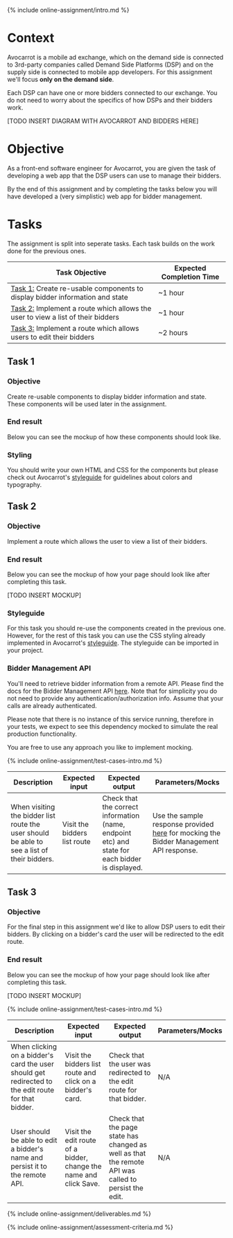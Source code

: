 {% include online-assignment/intro.md %}

# Context

Avocarrot is a mobile ad exchange, which on the demand side is connected to 3rd-party companies called Demand Side Platforms (DSP) and on the supply side is connected to mobile app developers. For this assignment we'll focus **only on the demand side**.

Each DSP can have one or more bidders connected to our exchange. You do not need to worry about the specifics of how DSPs and their bidders work.

[TODO INSERT DIAGRAM WITH AVOCARROT AND BIDDERS HERE] 

# Objective

As a front-end software engineer for Avocarrot, you are given the task of developing a web app that the DSP users can use to manage their bidders.

By the end of this assignment and by completing the tasks below you will have developed a (very simplistic) web app for bidder management. 

# Tasks

The assignment is split into seperate tasks. Each task builds on the work done for the previous ones. 

| Task Objective | Expected Completion Time |
|---|---|
| [Task 1:](#task-1) Create re-usable components to display bidder information and state | ~1 hour |
| [Task 2:](#task-2) Implement a route which allows the user to view a list of their bidders | ~1 hour |
| [Task 3:](#task-3) Implement a route which allows users to edit their bidders | ~2 hours |

## Task 1

### Objective

Create re-usable components to display bidder information and state. These components will be used later in the assignment.

### End result

Below you can see the mockup of how these components should look like.

### Styling

You should write your own HTML and CSS for the components but please check out Avocarrot's [styleguide](https://s3.amazonaws.com/avocarrot-style-guide/latest/avocarrot-skin/documentation/apps/getting-started/index.html) for guidelines about colors and typography.

## Task 2

### Objective

Implement a route which allows the user to view a list of their bidders.

### End result

Below you can see the mockup of how your page should look like after completing this task.

[TODO INSERT MOCKUP] 

### Styleguide

For this task you should re-use the components created in the previous one. However, for the rest of this task you can use the CSS styling already implemented in Avocarrot's [styleguide](https://s3.amazonaws.com/avocarrot-style-guide/latest/avocarrot-skin/documentation/apps/getting-started/index.html). The styleguide can be imported in your project.

### Bidder Management API

You'll need to retrieve bidder information from a remote API. Please find the docs for the Bidder Management API [here](http://docs.biddermanagement.apiary.io/). Note that for simplicity you do not need to provide any authentication/authorization info. Assume that your calls are already authenticated.

Please note that there is no instance of this service running, therefore in your tests, we expect to see this dependency mocked to simulate the real production functionality.

You are free to use any approach you like to implement mocking.

{% include online-assignment/test-cases-intro.md %}

| Description | Expected input | Expected output | Parameters/Mocks |
|---|---|---|---|
| When visiting the bidder list route the user should be able to see a list of their bidders. | Visit the bidders list route | Check that the correct information (name, endpoint etc) and state for each bidder is displayed. | Use the sample response provided [here](http://docs.biddermanagement.apiary.io/#reference/0/bidders-collection/get-all-bidders) for mocking the Bidder Management API response. |

## Task 3

### Objective

For the final step in this assignment we'd like to allow DSP users to edit their bidders. By clicking on a bidder's card the user will be redirected to the edit route.

### End result

Below you can see the mockup of how your page should look like after completing this task.

[TODO INSERT MOCKUP]

{% include online-assignment/test-cases-intro.md %}

| Description | Expected input | Expected output | Parameters/Mocks |
|---|---|---|---|
| When clicking on a bidder's card the user should get redirected to the edit route for that bidder. | Visit the bidders list route and click on a bidder's card. | Check that the user was redirected to the edit route for that bidder. | N/A |
| User should be able to edit a bidder's name and persist it to the remote API. | Visit the edit route of a bidder, change the name and click Save. | Check that the page state has changed as well as that the remote API was called to persist the edit. | N/A |

{% include online-assignment/deliverables.md %}

{% include online-assignment/assessment-criteria.md %}
